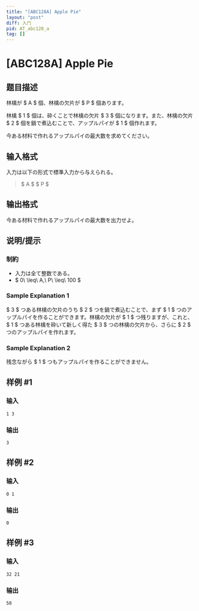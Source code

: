 ```yaml
---
title: "[ABC128A] Apple Pie"
layout: "post"
diff: 入门
pid: AT_abc128_a
tag: []
---
```


# [ABC128A] Apple Pie

## 题目描述

[problemUrl]: https://atcoder.jp/contests/abc128/tasks/abc128_a

林檎が $ A $ 個、林檎の欠片が $ P $ 個あります。

林檎 $ 1 $ 個は、砕くことで林檎の欠片 $ 3 $ 個になります。また、林檎の欠片 $ 2 $ 個を鍋で煮込むことで、アップルパイが $ 1 $ 個作れます。

今ある材料で作れるアップルパイの最大数を求めてください。

## 输入格式

入力は以下の形式で標準入力から与えられる。

> $ A $ $ P $

## 输出格式

今ある材料で作れるアップルパイの最大数を出力せよ。

## 说明/提示

### 制約

- 入力は全て整数である。
- $ 0\ \leq\ A,\ P\ \leq\ 100 $

### Sample Explanation 1

$ 3 $ つある林檎の欠片のうち $ 2 $ つを鍋で煮込むことで、まず $ 1 $ つのアップルパイを作ることができます。林檎の欠片が $ 1 $ つ残りますが、これと、$ 1 $ つある林檎を砕いて新しく得た $ 3 $ つの林檎の欠片から、さらに $ 2 $ つのアップルパイを作れます。

### Sample Explanation 2

残念ながら $ 1 $ つもアップルパイを作ることができません。

## 样例 #1

### 输入

```
1 3
```

### 输出

```
3
```

## 样例 #2

### 输入

```
0 1
```

### 输出

```
0
```

## 样例 #3

### 输入

```
32 21
```

### 输出

```
58
```

